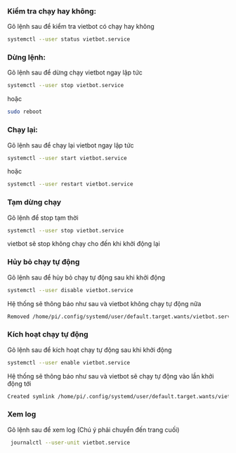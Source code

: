 ### Kiểm tra chạy hay không:

Gõ lệnh sau để kiểm tra vietbot có chạy hay không
```sh
systemctl --user status vietbot.service
```
### Dừng lệnh:

Gõ lệnh sau để dừng chạy vietbot ngay lập tức

```sh
systemctl --user stop vietbot.service
```
hoặc
```sh
sudo reboot
```
### Chạy lại:

Gõ lệnh sau để chạy lại vietbot ngay lập tức

```sh
systemctl --user start vietbot.service
```
hoặc
```sh
systemctl --user restart vietbot.service
```
### Tạm dừng chạy 

Gõ lệnh để stop tạm thời

```sh
systemctl --user stop vietbot.service
```
vietbot sẽ stop không chạy cho đến khi khởi động lại

### Hủy bỏ chạy tự động

Gõ lệnh sau để hủy bỏ chạy tự động sau khi khởi động 

```sh
systemctl --user disable vietbot.service
```
Hệ thống sẽ thông báo như sau và vietbot không chạy tự động nữa
```sh
Removed /home/pi/.config/systemd/user/default.target.wants/vietbot.service.
```
### Kích hoạt chạy tự động

Gõ lệnh sau để kích hoạt chạy tự động sau khi khởi động 

```sh
systemctl --user enable vietbot.service
```
Hệ thống sẽ thông báo như sau và vietbot sẽ chạy tự động vào lần khởi động tới

```sh
Created symlink /home/pi/.config/systemd/user/default.target.wants/vietbot.service → /home/pi/.config/systemd/user/vietbot.service.
```

###  Xem log

Gõ lệnh sau để xem log (Chú ý phải chuyển đến trang cuối)

```sh
 journalctl --user-unit vietbot.service 
```

